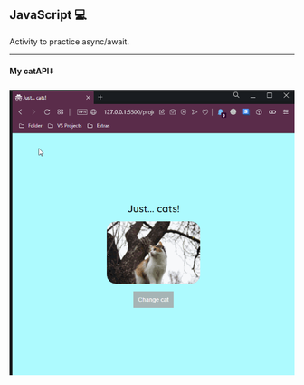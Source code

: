 ## JavaScript :computer:

Activity to practice async/await.

------

#### My catAPI:arrow_down:

![catAPI](./activitycats.gif)

